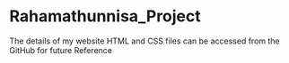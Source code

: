 # Rahamathunnisa_Project
The details of my website HTML and CSS files can be accessed from the GitHub for future Reference
